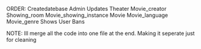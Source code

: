 ORDER:
Createdatebase
Admin
Updates
Theater
Movie_creator
Showing_room
Movie_showing_instance
Movie
Movie_language
Movie_genre
Shows
User
Bans




NOTE: Ill merge all the code into one file at the end. Making it seperate just for cleaning
